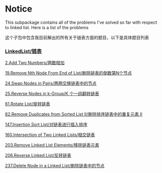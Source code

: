 # Notice
This subpackage contains all of the problems I've solved so far with respect to linked list. Here is a list of the problems

这个子包中包含我目前解出的所有关于链表方面的题目，以下是具体题目列表

### [LinkedList/链表](https://github.com/cartoonYu/LeetCodeSolution/blob/master/Solution/src/LinkedList)
[2.Add Two Numbers/两数相加](https://github.com/cartoonYu/LeetCodeSolution/blob/master/Solution/src/LinkedList/Solution2.java)

[19.Remove Nth Node From End of List/删除链表的倒数第N个节点](https://github.com/cartoonYu/LeetCodeSolution/blob/master/Solution/src/LinkedList/Solution19.java)

[24.Swap Nodes in Pairs/两两交换链表中的节点](https://github.com/cartoonYu/LeetCodeSolution/blob/master/Solution/src/LinkedList/Solution24.java)

[25.Reverse Nodes in k-Group/K 个一组翻转链表](https://github.com/cartoonYu/LeetCodeSolution/blob/master/Solution/src/LinkedList/Solution25.java)

[61.Rotate List/旋转链表](https://github.com/cartoonYu/LeetCodeSolution/blob/master/Solution/src/LinkedList/Solution61.java)

[82.Remove Duplicates from Sorted List II/删除排序链表中的重复元素 II](https://github.com/cartoonYu/LeetCodeSolution/blob/master/Solution/src/LinkedList/Solution82.java)

[147.Insertion Sort List/对链表进行插入排序](https://github.com/cartoonYu/LeetCodeSolution/blob/master/Solution/src/LinkedList/Solution147.java)

[160.Intersection of Two Linked Lists/相交链表](https://github.com/cartoonYu/LeetCodeSolution/blob/master/Solution/src/LinkedList/Solution160.java)

[203.Remove Linked List Elements/移除链表元素](https://github.com/cartoonYu/LeetCodeSolution/blob/master/Solution/src/LinkedList/Solution203.java)

[206.Reverse Linked List/反转链表](https://github.com/cartoonYu/LeetCodeSolution/blob/master/Solution/src/LinkedList/Solution206.java)

[237.Delete Node in a Linked List/删除链表中的节点](https://github.com/cartoonYu/LeetCodeSolution/blob/master/Solution/src/LinkedList/Solution237.java)